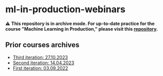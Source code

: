 # ml-in-production-webinars

⚠️ **This repository is in archive mode. For up-to-date practice for the course "Machine Learning in Production," please visit this [repository](https://github.com/kyryl-opens-ml/ml-in-production-practice).**


## Prior courses archives

- [Third iteration: 27.10.2023](https://github.com/truskovskiyk/ml-in-production-webinars)
- [Second iteration: 14.04.2023](https://github.com/truskovskiyk/ml-in-production-webinars/tree/course-14-04-2023)
- [First iteration: 03.09.2022](https://github.com/truskovskiyk/ml-in-production-webinars/tree/course-03-09-2022)